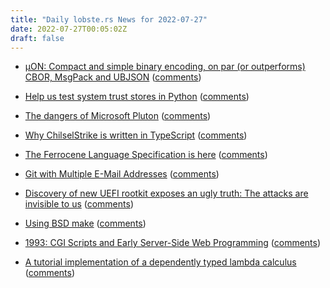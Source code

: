 ```yaml
---
title: "Daily lobste.rs News for 2022-07-27"
date: 2022-07-27T00:05:02Z
draft: false
---
```






- [µON: Compact and simple binary encoding, on par (or outperforms) CBOR, MsgPack and UBJSON](https://docs.google.com/presentation/d/1MosK6LTy_Rr32eF6HKej6UEtf9vBzdbeSF6YPb1_e4A/present)
  ([comments](https://lobste.rs/s/a7ougq/on_compact_simple_binary_encoding_on_par))



- [Help us test system trust stores in Python](https://sethmlarson.dev/blog/help-test-system-trust-stores-in-python)
  ([comments](https://lobste.rs/s/xhk30c/help_us_test_system_trust_stores_python))



- [The dangers of Microsoft Pluton](https://gabrielsieben.tech/2022/07/25/the-power-of-microsoft-pluton-2/)
  ([comments](https://lobste.rs/s/fdguww/dangers_microsoft_pluton))



- [Why ChilselStrike is written in TypeScript](https://blog.chiselstrike.com/notes-from-my-journey-from-rust-to-typescript-9bd9d28141e3)
  ([comments](https://lobste.rs/s/jcctnt/why_chilselstrike_is_written_typescript))



- [The Ferrocene Language Specification is here](https://ferrous-systems.com/blog/the-ferrocene-language-specification-is-here/)
  ([comments](https://lobste.rs/s/wjotjb/ferrocene_language_specification_is))



- [Git with Multiple E-Mail Addresses](https://paedubucher.ch/articles/2022-07-26-git-with-multiple-e-mail-addresses.html)
  ([comments](https://lobste.rs/s/7xgrw9/git_with_multiple_e_mail_addresses))



- [Discovery of new UEFI rootkit exposes an ugly truth: The attacks are invisible to us](https://arstechnica.com/information-technology/2022/07/researchers-unpack-unkillable-uefi-rootkit-that-survives-os-reinstalls/)
  ([comments](https://lobste.rs/s/vnpzlb/discovery_new_uefi_rootkit_exposes_ugly))



- [Using BSD make](https://qorg11.net/tech_posts/bsd_make.html)
  ([comments](https://lobste.rs/s/7svvkz/using_bsd_make))



- [1993: CGI Scripts and Early Server-Side Web Programming](https://webdevelopmenthistory.com/1993-cgi-scripts-and-early-server-side-web-programming/)
  ([comments](https://lobste.rs/s/8e0xlv/1993_cgi_scripts_early_server_side_web))



- [A tutorial implementation of a dependently typed lambda calculus](https://www.andres-loeh.de/LambdaPi/LambdaPi.pdf)
  ([comments](https://lobste.rs/s/dhr7m7/tutorial_implementation_dependently))


